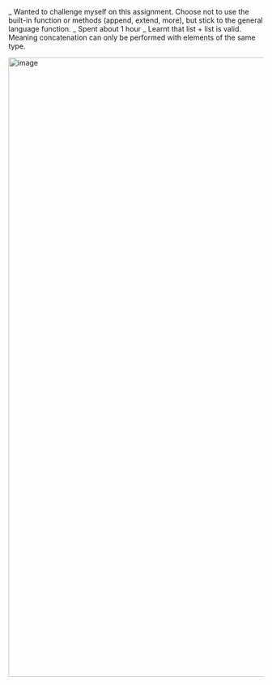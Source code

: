 _ Wanted to challenge myself on this assignment. Choose not to use the built-in function or methods (append, extend, more), but stick to the general language function.
_ Spent about 1 hour
_ Learnt that list + list is valid. Meaning concatenation can only be performed with elements of the same type.

<img width="1134" height="1224" alt="image" src="https://github.com/user-attachments/assets/909c30b1-310a-4698-889d-4a0880695c03" />

